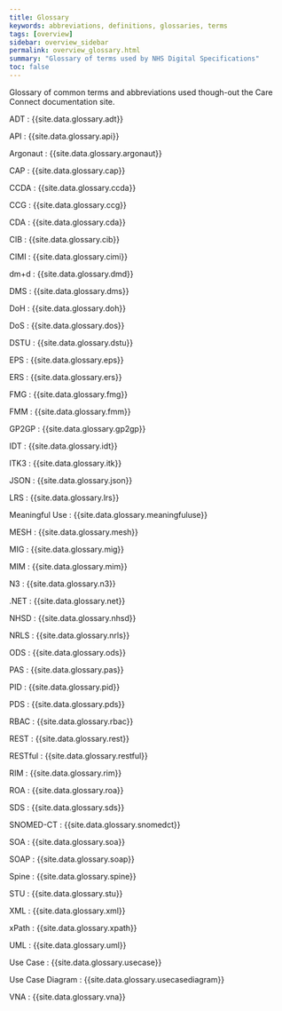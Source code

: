 ```yaml
---
title: Glossary
keywords: abbreviations, definitions, glossaries, terms
tags: [overview]
sidebar: overview_sidebar
permalink: overview_glossary.html
summary: "Glossary of terms used by NHS Digital Specifications"
toc: false
---
```


Glossary of common terms and abbreviations used though-out the Care Connect documentation site.

ADT
: {{site.data.glossary.adt}}

API
: {{site.data.glossary.api}}

Argonaut
: {{site.data.glossary.argonaut}}

CAP
: {{site.data.glossary.cap}}

CCDA
: {{site.data.glossary.ccda}}

CCG
: {{site.data.glossary.ccg}}

CDA
: {{site.data.glossary.cda}}

CIB
: {{site.data.glossary.cib}}

CIMI
: {{site.data.glossary.cimi}}

dm+d
: {{site.data.glossary.dmd}}

DMS
: {{site.data.glossary.dms}}

DoH
: {{site.data.glossary.doh}}

DoS
: {{site.data.glossary.dos}}

DSTU
: {{site.data.glossary.dstu}}

EPS
: {{site.data.glossary.eps}}

ERS
: {{site.data.glossary.ers}}

FMG
: {{site.data.glossary.fmg}}

FMM
: {{site.data.glossary.fmm}}

GP2GP
: {{site.data.glossary.gp2gp}}

IDT
: {{site.data.glossary.idt}}

ITK3
: {{site.data.glossary.itk}}

JSON
: {{site.data.glossary.json}}

LRS
: {{site.data.glossary.lrs}}

Meaningful Use
: {{site.data.glossary.meaningfuluse}}

MESH
: {{site.data.glossary.mesh}}

MIG
: {{site.data.glossary.mig}}

MIM
: {{site.data.glossary.mim}}

N3
: {{site.data.glossary.n3}}

.NET
: {{site.data.glossary.net}}

NHSD
: {{site.data.glossary.nhsd}}

NRLS
: {{site.data.glossary.nrls}}

ODS
: {{site.data.glossary.ods}}

PAS
: {{site.data.glossary.pas}}

PID
: {{site.data.glossary.pid}}

PDS
: {{site.data.glossary.pds}}

RBAC
: {{site.data.glossary.rbac}}

REST
: {{site.data.glossary.rest}}

RESTful
: {{site.data.glossary.restful}}

RIM
: {{site.data.glossary.rim}}

ROA
: {{site.data.glossary.roa}}

SDS
: {{site.data.glossary.sds}}

SNOMED-CT
: {{site.data.glossary.snomedct}}

SOA
: {{site.data.glossary.soa}}

SOAP
: {{site.data.glossary.soap}}

Spine
: {{site.data.glossary.spine}}

STU
: {{site.data.glossary.stu}}

XML
: {{site.data.glossary.xml}}

xPath
: {{site.data.glossary.xpath}}

UML
: {{site.data.glossary.uml}}

Use Case
: {{site.data.glossary.usecase}}

Use Case Diagram
: {{site.data.glossary.usecasediagram}}

VNA
: {{site.data.glossary.vna}}
